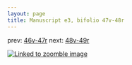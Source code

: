 ```yaml
---
layout: page
title: Manuscript e3, bifolio 47v-48r
---
```


prev: [46v-47r](../46v-47r/) next: [48v-49r](../48v-49r/)



[![Linked to zoomble image](http://www.homermultitext.org/iipsrv?IIIF=/project/homer/pyramidal/deepzoom/hmt/e3bifolio/v1/E3_47v_48r.tif/full/2000,/0/default.jpg)](http://www.homermultitext.org/ict2/?urn=urn:cite2:hmt:e3bifolio.v1:E3_47v_48r)

